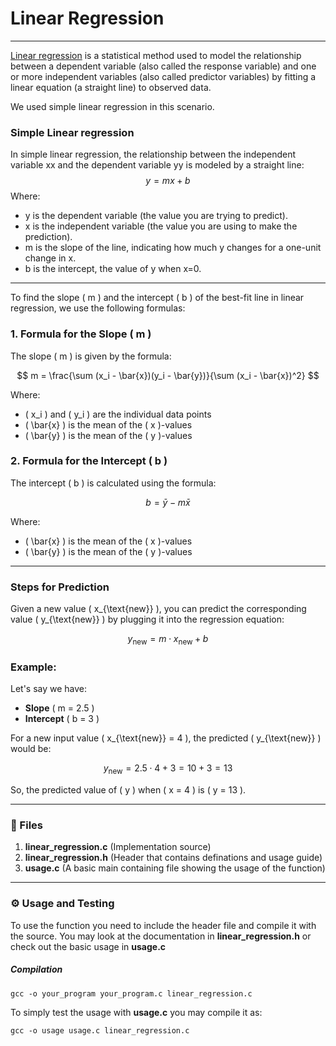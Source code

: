 # Linear Regression 
---
[Linear regression](https://en.wikipedia.org/wiki/Simple_linear_regression) is a statistical method used to model the relationship between a dependent variable (also called the response variable) and one or more independent variables (also called predictor variables) by fitting a linear equation (a straight line) to observed data.

We used simple linear regression in this scenario.
### Simple Linear regression
In simple linear regression, the relationship between the independent variable xx and the dependent variable yy is modeled by a straight line:
$$ y = mx + b $$
Where:
- y is the dependent variable (the value you are trying to predict).
- x is the independent variable (the value you are using to make the prediction).
- m is the slope of the line, indicating how much y changes for a one-unit change in x.
- b is the intercept, the value of y when x=0. 
--- 
To find the slope \( m \) and the intercept \( b \) of the best-fit line in linear regression, we use the following formulas:

### 1. Formula for the Slope \( m \)

The slope \( m \) is given by the formula:

$$
m = \frac{\sum (x_i - \bar{x})(y_i - \bar{y})}{\sum (x_i - \bar{x})^2}
$$

Where:
- \( x_i \) and \( y_i \) are the individual data points
- \( \bar{x} \) is the mean of the \( x \)-values
- \( \bar{y} \) is the mean of the \( y \)-values

### 2. Formula for the Intercept \( b \)

The intercept \( b \) is calculated using the formula:

$$
b = \bar{y} - m \bar{x}
$$

Where:
- \( \bar{x} \) is the mean of the \( x \)-values
- \( \bar{y} \) is the mean of the \( y \)-values
--- 
### Steps for Prediction

Given a new value \( x_{\text{new}} \), you can predict the corresponding value \( y_{\text{new}} \) by plugging it into the regression equation:

$$
y_{\text{new}} = m \cdot x_{\text{new}} + b
$$

### Example:

Let's say we have:
- **Slope** \( m = 2.5 \)
- **Intercept** \( b = 3 \)

For a new input value \( x_{\text{new}} = 4 \), the predicted \( y_{\text{new}} \) would be:

$$
y_{\text{new}} = 2.5 \cdot 4 + 3 = 10 + 3 = 13
$$

So, the predicted value of \( y \) when \( x = 4 \) is \( y = 13 \).

---
### :file_folder: Files
1. **linear_regression.c** (Implementation source)
2. **linear_regression.h** (Header that contains definations and usage guide)
3. **usage.c** (A basic main containing file showing the usage of the function)
---
### :gear: Usage and Testing
To use the function you need to include the header file and compile it with the source.
You may look at the documentation in **linear_regression.h** or check out the basic usage in **usage.c**
##### Compilation
```
gcc -o your_program your_program.c linear_regression.c
```
To simply test the usage with **usage.c** you may compile it as:
```
gcc -o usage usage.c linear_regression.c
```